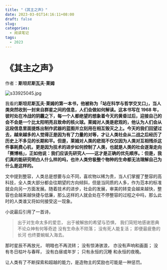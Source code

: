 ```yaml
---
title: "《其主之声》"
date: 2023-03-01T14:16:11+08:00
draft: false
slug: 
categories:
  - 阅读笔记
tags:
  - 2023
---
```


# 《其主之声》

作者：****斯坦尼斯瓦夫·莱姆****

![s33925045.jpg](https://s3-us-west-2.amazonaws.com/secure.notion-static.com/bd200466-e593-4f51-b251-99224a5e72bf/s33925045.jpg)

我看的****斯坦尼斯瓦夫·莱姆的第一本书，他被称为「站在科学与哲学交叉口」，当人类突然收到一封来自群星之间的信息，人们会做如何解读。这本书写在 1968 年，彼时处在冷战的阴霾之下，每一个人都绝望的想象着今天的黄昏过后，迎接自己的会不会是一个比太阳明亮且致命的核火球。莱姆对人类是悲观的，他认为人们会从这段信息里面提炼出制作武器的蓝图并立刻用在相互毁灭之上。今天的我们回望过去，越来越多的人觉得正是因为有了力量的对等，才让人类社会从二战之后经历了历史上不多见的长期和平。但是，莱姆对人类的悲观不仅仅因为人类对互相残杀这件事耗费心机，更是因为技术的进步如何控制了人类，也就是人类的社会逐渐走向「赛博格」，正如他说：我们应该先研究人——这才是正确的优先顺序。：但是，我们真的能研究明白人什么样的吗，也许人类穷极整个物种的生命都无法理解自己为什么是这样的。****

文中提到整容，人类总是想要与众不同，喜欢物以稀为贵，当人们掌握了整容的高科技，全人类大部分都会往期望的方向倾斜，但是当同质的人多，作为范本的标准就会向另一方面发展。随着技术的进步，社会的发展，审美的转变会越来越快，整容也会越来越快捷与低廉，那么这样的人就会处在不停整容的过程之中吗，那么此时的人类谁又将如何接受这一现象。

小说最后引用了一首诗，

> 出于对生命太多的爱恋，
出于被解放的希望与恐惧，
我们简短地感谢恩典
不论众神有何等奇迹
没有生命永不陨落；
没有死人能复活；
即便最疲惫的长河
也终要蜿蜒入海去。

那时星辰不再放光，
明暗也不再流转；
没有惊涛骇浪，
亦没有声响和画面；
没有冬日枯叶与春晖，
没有白昼或年岁；
只有永恒的沉睡
和永恒的夜晚。
> 

让人类有了不断探索和超越的能力，是造物主的奖励也可能是一种惩罚。